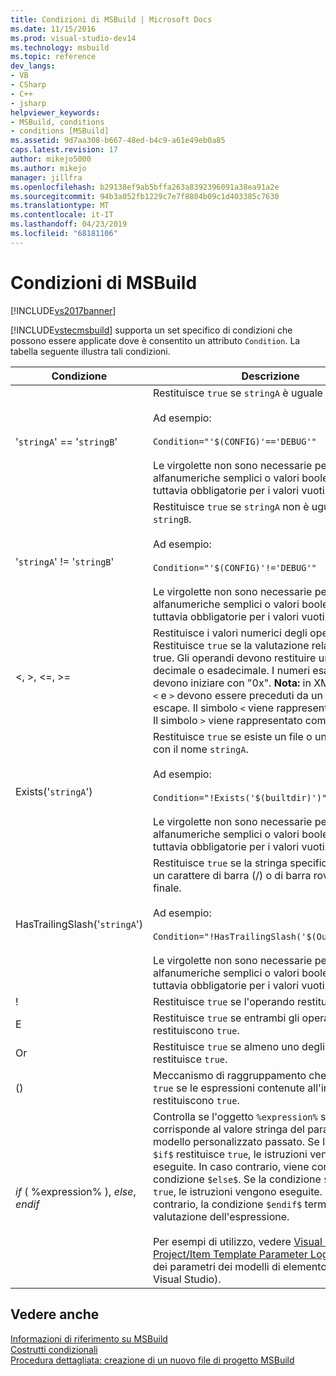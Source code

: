 ```yaml
---
title: Condizioni di MSBuild | Microsoft Docs
ms.date: 11/15/2016
ms.prod: visual-studio-dev14
ms.technology: msbuild
ms.topic: reference
dev_langs:
- VB
- CSharp
- C++
- jsharp
helpviewer_keywords:
- MSBuild, conditions
- conditions [MSBuild]
ms.assetid: 9d7aa308-b667-48ed-b4c9-a61e49eb0a85
caps.latest.revision: 17
author: mikejo5000
ms.author: mikejo
manager: jillfra
ms.openlocfilehash: b29138ef9ab5bffa263a8392396091a38ea91a2e
ms.sourcegitcommit: 94b3a052fb1229c7e7f8804b09c1d403385c7630
ms.translationtype: MT
ms.contentlocale: it-IT
ms.lasthandoff: 04/23/2019
ms.locfileid: "68181106"
---
```

# <a name="msbuild-conditions"></a>Condizioni di MSBuild
[!INCLUDE[vs2017banner](../includes/vs2017banner.md)]

[!INCLUDE[vstecmsbuild](../includes/vstecmsbuild-md.md)] supporta un set specifico di condizioni che possono essere applicate dove è consentito un attributo `Condition`. La tabella seguente illustra tali condizioni.  
  
|Condizione|Descrizione|  
|---------------|-----------------|  
|'`stringA`' == '`stringB`'|Restituisce `true` se `stringA` è uguale a `stringB`.<br /><br /> Ad esempio:<br /><br /> `Condition="'$(CONFIG)'=='DEBUG'"`<br /><br /> Le virgolette non sono necessarie per stringhe alfanumeriche semplici o valori booleani. Sono tuttavia obbligatorie per i valori vuoti.|  
|'`stringA`' != '`stringB`'|Restituisce `true` se `stringA` non è uguale a `stringB`.<br /><br /> Ad esempio:<br /><br /> `Condition="'$(CONFIG)'!='DEBUG'"`<br /><br /> Le virgolette non sono necessarie per stringhe alfanumeriche semplici o valori booleani. Sono tuttavia obbligatorie per i valori vuoti.|  
|\<, >, \<=, >=|Restituisce i valori numerici degli operandi. Restituisce `true` se la valutazione relazionale è true. Gli operandi devono restituire un numero decimale o esadecimale. I numeri esadecimali devono iniziare con "0x". **Nota:**  in XML i caratteri `<` e `>` devono essere preceduti da un carattere di escape. Il simbolo `<` viene rappresentato come `<`. Il simbolo `>` viene rappresentato come `>`.|  
|Exists('`stringA`')|Restituisce `true` se esiste un file o una cartella con il nome `stringA`.<br /><br /> Ad esempio:<br /><br /> `Condition="!Exists('$(builtdir)')"`<br /><br /> Le virgolette non sono necessarie per stringhe alfanumeriche semplici o valori booleani. Sono tuttavia obbligatorie per i valori vuoti.|  
|HasTrailingSlash('`stringA`')|Restituisce `true` se la stringa specificata contiene un carattere di barra (/) o di barra rovesciata (\\) finale.<br /><br /> Ad esempio:<br /><br /> `Condition="!HasTrailingSlash('$(OutputPath)')"`<br /><br /> Le virgolette non sono necessarie per stringhe alfanumeriche semplici o valori booleani. Sono tuttavia obbligatorie per i valori vuoti.|  
|!|Restituisce `true` se l'operando restituisce `false`.|  
|E|Restituisce `true` se entrambi gli operandi restituiscono `true`.|  
|Or|Restituisce `true` se almeno uno degli operandi restituisce `true`.|  
|()|Meccanismo di raggruppamento che restituisce `true` se le espressioni contenute all'interno restituiscono `true`.|  
|$if$ ( %expression% ), $else$, $endif$|Controlla se l'oggetto `%expression%` specificato corrisponde al valore stringa del parametro di modello personalizzato passato. Se la condizione `$if$` restituisce `true`, le istruzioni vengono eseguite. In caso contrario, viene controllata la condizione `$else$`. Se la condizione `$else$` è `true`, le istruzioni vengono eseguite. In caso contrario, la condizione `$endif$` termina la valutazione dell'espressione.<br /><br /> Per esempi di utilizzo, vedere [Visual Studio Project/Item Template Parameter Logic](http://stackoverflow.com/questions/6709057/visual-studio-project-item-template-parameter-logic) (Logica dei parametri dei modelli di elemento/progetto di Visual Studio).|  
  
## <a name="see-also"></a>Vedere anche  
 [Informazioni di riferimento su MSBuild](../msbuild/msbuild-reference.md)   
 [Costrutti condizionali](../msbuild/msbuild-conditional-constructs.md)   
 [Procedura dettagliata: creazione di un nuovo file di progetto MSBuild](../msbuild/walkthrough-creating-an-msbuild-project-file-from-scratch.md)
